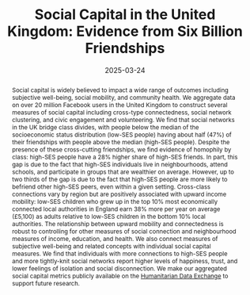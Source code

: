---
title: "Social Capital in the United Kingdom: Evidence from Six Billion Friendships"
collection: wps
link: "https://drew-johnston.com/files/Social_Capital_in_the_United_Kingdom.pdf"
coauthors: "Tom Harris, Shankar Iyer, Tom Rutter, Guanghua Chi, Patrick Lam, Lucy Makinson, Antonio S. Silva, Martin Wessel, Mei-Chen Liou, Yingcan Wang, Qamar Zaman, Mike Bailey"
date: 2025-03-24
outcome_prefix:
outcome:
abstract: "Social capital is widely believed to impact a wide range of outcomes including subjective well-being, social mobility, and community health. We aggregate data on over 20 million Facebook users in the United Kingdom to construct several measures of social capital including cross-type connectedness, social network clustering, and civic engagement and volunteering. We find that social networks in the UK bridge class divides, with people below the median of the socioeconomic status distribution (low-SES people) having about half (47%) of their friendships with people above the median (high-SES people). Despite the presence of these cross-cutting friendships, we find evidence of homophily by class: high-SES people have a 28% higher share of high-SES friends. In part, this gap is due to the fact that high-SES individuals live in neighbourhoods, attend schools, and participate in groups that are wealthier on average. However, up to two thirds of the gap is due to the fact that high-SES people are more likely to befriend other high-SES peers, even within a given setting. Cross-class connections vary by region but are positively associated with upward income mobility: low-SES children who grew up in the top 10% most economically connected local authorities in England earn 38% more per year on average (£5,100) as adults relative to low-SES children in the bottom 10% local authorities. The relationship between upward mobility and connectedness is robust to controlling for other measures of social connection and neighbourhood measures of income, education, and health. We also connect measures of subjective well-being and related concepts with individual social capital measures. We find that individuals with more connections to high-SES people and more tightly-knit social networks report higher levels of happiness, trust, and lower feelings of isolation and social disconnection. We make our aggregated social capital metrics publicly available on the <a href='https://data.humdata.org/dataset/uk-social-capital-atlas'>Humanitarian Data Exchange</a> to support future research."
press: <a href="https://www.economist.com/britain/2025/03/24/new-data-show-that-the-class-divide-in-britain-may-not-be-so-wide">The Economist</a> | <a href="https://www.theguardian.com/society/2025/mar/24/friendships-that-bridge-wealth-divides-help-social-mobility-study-finds">The Guardian (1)</a> | <a href="https://www.theguardian.com/commentisfree/2025/mar/24/the-guardian-view-on-social-networks-the-friendships-that-can-change-your-life">The Guardian (2)</a> | <a href="https://www.independent.co.uk/news/uk/home-news/children-england-facebook-south-wales-scottish-b2720232.html">The Independent</a> | <a href="https://www.thetimes.com/uk/education/article/poor-pupils-with-richer-friends-will-earn-more-as-adults-study-finds-sjjwsx25x">The Times</a> | <a href="https://www.standard.co.uk/business/money/poorer-children-mixing-with-wealthier-peers-can-lead-to-higher-earnings-b1218363.html">The Standard</a>
recognition:
data: <a href='https://data.humdata.org/dataset/uk-social-capital-atlas'>Data</a> | <a href="https://www.bi.team/publications/social-capital-in-the-united-kingdom/">Data Visualization</a> 
---